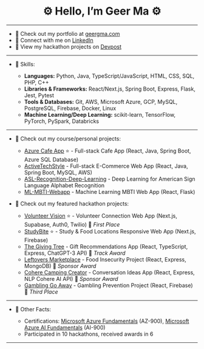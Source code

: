 <h1 align="center">⚙️ Hello, I’m Geer Ma ⚙️</h1>

---

- 💼 Check out my portfolio at [geergma.com](https://www.geergma.com/)
- 🔗 Connect with me on [LinkedIn](https://www.linkedin.com/in/geerma)
- 👀 View my hackathon projects on [Devpost](https://devpost.com/geerma)

---

- 📙 Skills:
  
  - **Languages:** Python, Java, TypeScript/JavaScript, HTML, CSS, SQL, PHP, C++
  - **Libraries & Frameworks:** React/Next.js, Spring Boot, Express, Flask, Jest, Pytest
  - **Tools & Databases:** Git, AWS, Microsoft Azure, GCP, MySQL, PostgreSQL, Firebase, Docker, Linux
  - **Machine Learning/Deep Learning:** scikit-learn, TensorFlow, PyTorch, PySpark, Databricks

---

- 📖 Check out my course/personal projects:
  - [Azure Cafe App](https://github.com/geerma/azure-cafe-app) :star: - Full-stack Cafe App (React, Java, Spring Boot, Azure SQL Database)
  - [ActiveTechStyle](https://github.com/geerma/activetechstyle) - Full-stack E-Commerce Web App (React, Java, Spring Boot, MySQL, AWS)
  - [ASL-Recognition-Deep-Learning](https://github.com/geerma/asl-recognition-deep-learning) - Deep Learning for American Sign Language Alphabet Recognition
  - [ML-MBTI-Webapp](https://github.com/geerma/ml-mbti-webapp) - Machine Learning MBTI Web App (React, Flask)

- 📖 Check out my featured hackathon projects:
  - [Volunteer Vision](https://github.com/geerma/volunteer-vision) :star: - Volunteer Connection Web App (Next.js, Supabase, Auth0, Twilio) 🥇 *First Place*
  - [StudyBite](https://github.com/geerma/StudyBite) :star: - Study & Food Locations Responsive Web App (Next.js, Firebase)
  - [The Giving Tree](https://github.com/geerma/thegivingtree) - Gift Recommendations App (React, TypeScript, Express, ChatGPT-3 API) 🏅 *Track Award*
  - [Leftovers Marketplace](https://github.com/geerma/leftoversmarketplace) - Food Insecurity Project (React, Express, MongoDB) 🏅 *Sponsor Award*
  - [Cohere Camping Creator](https://github.com/geerma/CohereCampingCreator) - Conversation Ideas App (React, Express, NLP Cohere AI API) 🏅 *Sponsor Award*
  - [Gambling Go Away](https://github.com/geerma/GamblingGoAway) - Gambling Prevention Project (React, Firebase) 🥉 *Third Place*

---

- 🎨 Other Facts:
  
  - Certifications: [Microsoft Azure Fundamentals](https://learn.microsoft.com/api/credentials/share/en-us/GeerMa-9006/D6C4FFDEBF35847D?sharingId=A8643BDB72CEBF09) (AZ-900), [Microsoft Azure AI Fundamentals](https://learn.microsoft.com/api/credentials/share/en-us/GeerMa-9006/A4303FDFBFD3B3BF?sharingId=A8643BDB72CEBF09) (AI-900)
  - Participated in 10 hackathons, received awards in 6

---

